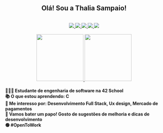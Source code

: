 
<div align="center">
    <h2> Olá! Sou a Thalia Sampaio! </h2>
</div><br>


<div align="center">
    <a href="https://github.com/thaliaasmc">
        <img src="https://img.shields.io/badge/HTML5-E34F26?style=for-the-badge&logo=html5&logoColor=white" />
        <img src="https://img.shields.io/badge/CSS3-1572B6?style=for-the-badge&logo=css3&logoColor=white" />
        <img src="https://img.shields.io/badge/JavaScript-F7DF1E?style=for-the-badge&logo=javascript&logoColor=black" />
        <img src="https://img.shields.io/badge/Bootstrap-563D7C?style=for-the-badge&logo=bootstrap&logoColor=white" />
        <img src="https://img.shields.io/badge/Python-14354C?style=for-the-badge&logo=python&logoColor=white" />
    </a>
</div>

<br>
<div align="center">
    <a href="https://github.com/thaliaasmc">
        <img height="150em"
            src="https://github-readme-stats.vercel.app/api?username=thaliaasmc&show_icons=true&theme=dracula&include_all_commits=true&count_private=true" />
        <img height="150em"
            src="https://github-readme-stats.vercel.app/api/top-langs/?username=thaliaasmc&layout=compact&langs_count=7&theme=dracula" />
    </a>
</div>

<h4>
👩🏼‍🎓  Estudante de engenharia de software na 42 School <br>
📚  O que estou aprendendo: C <br>
💭  Me interesso por: Desenvolvimento Full Stack, Ux design, Mercado de pagamentos <br>
🥂  Vamos bater um papo! Gosto de sugestões de melhoria e dicas de desenvolvimento <br>
🟢  #OpenToWork
</h4>
